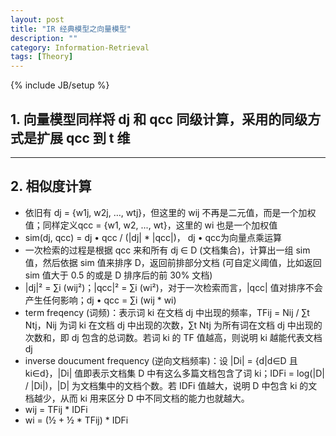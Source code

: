 ```yaml
---
layout: post
title: "IR 经典模型之向量模型"
description: ""
category: Information-Retrieval
tags: [Theory]
---
```

{% include JB/setup %}

## 1. 向量模型同样将 dj 和 qcc 同级计算，采用的同级方式是扩展 qcc 到 t 维

---

## 2. 相似度计算

* 依旧有 dj = {w1j, w2j, …, wtj}，但这里的 wij 不再是二元值，而是一个加权值；同样定义qcc = {w1, w2, ..., wt}，这里的 wi 也是一个加权值
* sim(dj, qcc) = dj • qcc / (|dj| * |qcc|)， dj • qcc为向量点乘运算
* 一次检索的过程是根据 qcc 来和所有 dj ∈ D (文档集合)，计算出一组 sim 值，然后依据 sim 值来排序 D，返回前排部分文档 (可自定义阈值，比如返回 sim 值大于 0.5 的或是 D 排序后的前 30% 文档)
* |dj|² = ∑i (wij²)；|qcc|² = ∑i (wi²)，对于一次检索而言，|qcc| 值对排序不会产生任何影响；dj • qcc =  ∑i (wij * wi)
* term freqency (词频)：表示词 ki 在文档 dj 中出现的频率，TFij = Nij / ∑t Ntj，Nij 为词 ki 在文档 dj 中出现的次数，∑t Ntj 为所有词在文档 dj 中出现的次数和，即 dj 包含的总词数。若词 ki 的 TF 值越高，则说明 ki 越能代表文档 dj
* inverse doucument frequency (逆向文档频率)：设 |Di| = {d|d∈D 且 ki∈d}，|Di| 值即表示文档集 D 中有这么多篇文档包含了词 ki；IDFi = log(|D| / |Di|)，|D| 为文档集中的文档个数。若 IDFi 值越大，说明 D 中包含 ki 的文档越少，从而 ki 用来区分 D 中不同文档的能力也就越大。
* wij = TFij * IDFi
* wi = (½ + ½ * TFij) * IDFi

